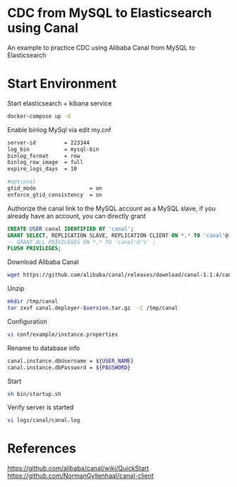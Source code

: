 # CDC from MySQL to Elasticsearch using Canal
An example to practice CDC using Alibaba Canal from MySQL to Elasticsearch 

# Start Environment

Start elasticsearch + kibana service

```bash
docker-compose up -d
```

Enable binlog MySql via edit my.cnf

```bash
server-id         = 223344
log_bin           = mysql-bin
binlog_format     = row
binlog_row_image  = full
expire_logs_days  = 10

#optional
gtid_mode                 = on
enforce_gtid_consistency  = on
```

Authorize the canal link to the MySQL account as a MySQL slave, if you already have an account, you can directly grant

```sql
CREATE USER canal IDENTIFIED BY 'canal';  
GRANT SELECT, REPLICATION SLAVE, REPLICATION CLIENT ON *.* TO 'canal'@'%';
-- GRANT ALL PRIVILEGES ON *.* TO 'canal'@'%' ;
FLUSH PRIVILEGES;
```

Download Alibaba Canal

```bash
wget https://github.com/alibaba/canal/releases/download/canal-1.1.4/canal.deployer-1.1.4.tar.gz
```

Unzip

```bash
mkdir /tmp/canal
tar zxvf canal.deployer-$version.tar.gz  -C /tmp/canal
```

Configuration

```bash
vi conf/example/instance.properties
```

Rename to database info

```bash
canal.instance.dbUsername = ${USER_NAME}  
canal.instance.dbPassword = ${PASSWORD}  
```

Start 

```bash
sh bin/startup.sh
```

Verify server is started

```bash
vi logs/canal/canal.log
```

# References
https://github.com/alibaba/canal/wiki/QuickStart
https://github.com/NormanGyllenhaal/canal-client